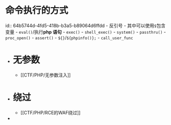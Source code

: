 # 命令执行的方式
id:: 64b5744d-4fd5-418b-b3a5-b89064d6ffdd
	- 反引号
		- 其中可以使用`$`包含变量
	- `eval()`/执行**php 语句**
	- `exec()`
	- `shell_exec()`
	- `system()`
	- `passthru()`
	- `proc_open()`
	- `assert()`
	- `${}`/`${phpinfo()};`
	- `call_user_func`
- # 无参数
	- [[CTF/PHP/无参数注入]]
- # 绕过
	- [[CTF/PHP/RCE的WAF绕过]]
-